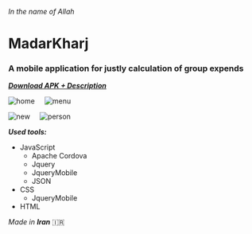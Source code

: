 *In the name of Allah*

# MadarKharj

### A mobile application for justly calculation of group expends

***[Download APK + Description](http://mwxgaf.ir/post/11)***

![home](https://bayanbox.ir/view/4699249948546894863/home-mini.jpg)&nbsp;&nbsp;&nbsp;&nbsp;&nbsp;![menu](https://bayanbox.ir/view/4525907018379659959/menu-mini.jpg)

![new](https://bayanbox.ir/view/8721758112717378442/new-mini.jpg)&nbsp;&nbsp;&nbsp;&nbsp;&nbsp;![person](https://bayanbox.ir/view/2431747078563231214/person-mini.jpg)

***Used tools:***

* JavaScript
	* Apache Cordova
	* Jquery
	* JqueryMobile
	* JSON
* CSS
	* JqueryMobile
* HTML

_Made in ***Iran***_ :iran: